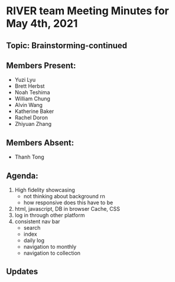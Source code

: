 # RIVER team Meeting Minutes for May 4th, 2021

## Topic: Brainstorming-continued

## Members Present:
- Yuzi Lyu
- Brett Herbst
- Noah Teshima
- William Chung
- Alvin Wang
- Katherine Baker
- Rachel Doron
- Zhiyuan Zhang
    
## Members Absent:
- Thanh Tong

## Agenda:
1. High fidelity showcasing
   - not thinking about background rn
   - how responsive does this have to be
2. html, javascript, DB in browser Cache, CSS
3. log in through other platform
4. consistent nav bar
   - search
   - index
   - daily log
   - navigation to monthly
   - navigation to collection

## Updates


